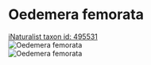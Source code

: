 
Oedemera femorata
=================
  
[iNaturalist taxon id: 495531](https://www.inaturalist.org/taxa/495531)  
![Oedemera femorata](https://inaturalist-open-data.s3.amazonaws.com/photos/201677044/medium.jpg)  
![Oedemera femorata](https://inaturalist-open-data.s3.amazonaws.com/photos/201677070/medium.jpg)